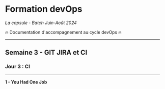 # Formation devOps
_La capsule - Batch Juin-Août 2024_

:fire:  Documentation d'accompagnement au cycle devOps :fire:

---

## Semaine 3 - GIT JIRA et CI

### Jour 3 : CI ###

---

**1 - You Had One Job**
